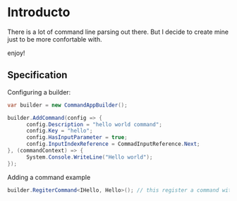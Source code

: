 # Introducto

There is a lot of command line parsing out there. But I decide to create mine just to be more confortable with.

enjoy!

## Specification

Configuring a builder:
```csharp
var builder = new CommandAppBuilder();

builder.AddCommand(config => {
      config.Description = "hello world command";
      config.Key = "hello";
      config.HasInputParameter = true;
      config.InputIndexReference = CommadInputReference.Next;
}, (commandContext) => {
      System.Console.WriteLine("Hello world");
});
```

Adding a command example


```csharp
builder.RegiterCommand<IHello, Hello>(); // this register a command with dependency injection on it.
```
